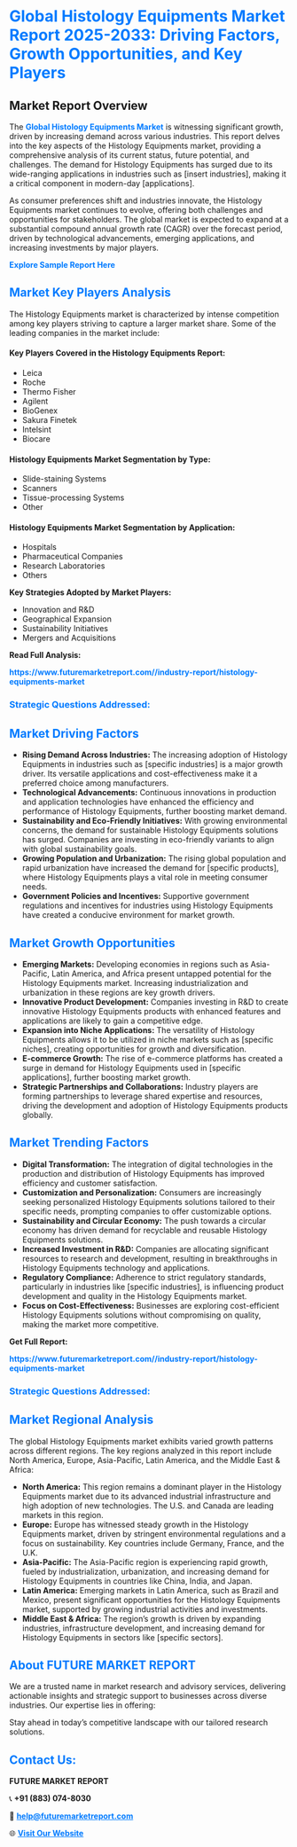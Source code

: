 <h1 style="color: #007BFF;">Global Histology Equipments Market Report 2025-2033: Driving Factors, Growth Opportunities, and Key Players</h1>

<section id="overview">
<h2>Market Report Overview</h2>
<p>The <a href="https://www.futuremarketreport.com//industry-report/histology-equipments-market" style="color: #007BFF; text-decoration: none;"><strong>Global Histology Equipments Market</strong></a> is witnessing significant growth, driven by increasing demand across various industries. This report delves into the key aspects of the Histology Equipments market, providing a comprehensive analysis of its current status, future potential, and challenges. The demand for Histology Equipments has surged due to its wide-ranging applications in industries such as [insert industries], making it a critical component in modern-day [applications].</p>
<p>As consumer preferences shift and industries innovate, the Histology Equipments market continues to evolve, offering both challenges and opportunities for stakeholders. The global market is expected to expand at a substantial compound annual growth rate (CAGR) over the forecast period, driven by technological advancements, emerging applications, and increasing investments by major players.</p>
</section>

<section id="overview">
<p><a href="https://www.futuremarketreport.com//request-sample/reportId=87958" style="color: #007BFF; text-decoration: none;"><strong>Explore Sample Report Here</strong></a></p>
</section>

<section id="key-players">
<h2 style="color: #007BFF;">Market Key Players Analysis</h2>
<p>The Histology Equipments market is characterized by intense competition among key players striving to capture a larger market share. Some of the leading companies in the market include:</p>
<h4>Key Players Covered in the Histology Equipments Report:</h4>
<ul><li>Leica</li><li>Roche</li><li>Thermo Fisher</li><li>Agilent</li><li>BioGenex</li><li>Sakura Finetek</li><li>Intelsint</li><li>Biocare</li></ul>
<h4>Histology Equipments Market Segmentation by Type:</h4>
<ul><li>Slide-staining Systems</li><li>Scanners</li><li>Tissue-processing Systems</li><li>Other</li></ul>

<h4>Histology Equipments Market Segmentation by Application:</h4>
<ul><li>Hospitals</li><li>Pharmaceutical Companies</li><li>Research Laboratories</li><li>Others</li></ul>
<p><strong>Key Strategies Adopted by Market Players:</strong></p>
<ul>
<li>Innovation and R&D</li>
<li>Geographical Expansion</li>
<li>Sustainability Initiatives</li>
<li>Mergers and Acquisitions</li>
</ul>
</section>

<section>
<p><strong>Read Full Analysis: </strong></p><a href="https://www.futuremarketreport.com//industry-report/histology-equipments-market" style="color: #007BFF; text-decoration: none;"><strong>https://www.futuremarketreport.com//industry-report/histology-equipments-market</strong></a>
<h3 style="color: #007BFF;">Strategic Questions Addressed:</h3>
</section>

<section id="driving-factors">
<h2 style="color: #007BFF;">Market Driving Factors</h2>
<ul>
<li><strong>Rising Demand Across Industries:</strong> The increasing adoption of Histology Equipments in industries such as [specific industries] is a major growth driver. Its versatile applications and cost-effectiveness make it a preferred choice among manufacturers.</li>
<li><strong>Technological Advancements:</strong> Continuous innovations in production and application technologies have enhanced the efficiency and performance of Histology Equipments, further boosting market demand.</li>
<li><strong>Sustainability and Eco-Friendly Initiatives:</strong> With growing environmental concerns, the demand for sustainable Histology Equipments solutions has surged. Companies are investing in eco-friendly variants to align with global sustainability goals.</li>
<li><strong>Growing Population and Urbanization:</strong> The rising global population and rapid urbanization have increased the demand for [specific products], where Histology Equipments plays a vital role in meeting consumer needs.</li>
<li><strong>Government Policies and Incentives:</strong> Supportive government regulations and incentives for industries using Histology Equipments have created a conducive environment for market growth.</li>
</ul>
</section>

<section id="growth-opportunities">
<h2 style="color: #007BFF;">Market Growth Opportunities</h2>
<ul>
<li><strong>Emerging Markets:</strong> Developing economies in regions such as Asia-Pacific, Latin America, and Africa present untapped potential for the Histology Equipments market. Increasing industrialization and urbanization in these regions are key growth drivers.</li>
<li><strong>Innovative Product Development:</strong> Companies investing in R&D to create innovative Histology Equipments products with enhanced features and applications are likely to gain a competitive edge.</li>
<li><strong>Expansion into Niche Applications:</strong> The versatility of Histology Equipments allows it to be utilized in niche markets such as [specific niches], creating opportunities for growth and diversification.</li>
<li><strong>E-commerce Growth:</strong> The rise of e-commerce platforms has created a surge in demand for Histology Equipments used in [specific applications], further boosting market growth.</li>
<li><strong>Strategic Partnerships and Collaborations:</strong> Industry players are forming partnerships to leverage shared expertise and resources, driving the development and adoption of Histology Equipments products globally.</li>
</ul>
</section>

<section id="trending-factors">
<h2 style="color: #007BFF;">Market Trending Factors</h2>
<ul>
<li><strong>Digital Transformation:</strong> The integration of digital technologies in the production and distribution of Histology Equipments has improved efficiency and customer satisfaction.</li>
<li><strong>Customization and Personalization:</strong> Consumers are increasingly seeking personalized Histology Equipments solutions tailored to their specific needs, prompting companies to offer customizable options.</li>
<li><strong>Sustainability and Circular Economy:</strong> The push towards a circular economy has driven demand for recyclable and reusable Histology Equipments solutions.</li>
<li><strong>Increased Investment in R&D:</strong> Companies are allocating significant resources to research and development, resulting in breakthroughs in Histology Equipments technology and applications.</li>
<li><strong>Regulatory Compliance:</strong> Adherence to strict regulatory standards, particularly in industries like [specific industries], is influencing product development and quality in the Histology Equipments market.</li>
<li><strong>Focus on Cost-Effectiveness:</strong> Businesses are exploring cost-efficient Histology Equipments solutions without compromising on quality, making the market more competitive.</li>
</ul>
</section>

<section>
<p><strong>Get Full Report: </strong></p><a href="https://www.futuremarketreport.com//industry-report/histology-equipments-market" style="color: #007BFF; text-decoration: none;"><strong>https://www.futuremarketreport.com//industry-report/histology-equipments-market</strong></a>
<h3 style="color: #007BFF;">Strategic Questions Addressed:</h3>
</section>


<section id="regional-analysis">
<h2 style="color: #007BFF;">Market Regional Analysis</h2>
<p>The global Histology Equipments market exhibits varied growth patterns across different regions. The key regions analyzed in this report include North America, Europe, Asia-Pacific, Latin America, and the Middle East & Africa:</p>
<ul>
<li><strong>North America:</strong> This region remains a dominant player in the Histology Equipments market due to its advanced industrial infrastructure and high adoption of new technologies. The U.S. and Canada are leading markets in this region.</li>
<li><strong>Europe:</strong> Europe has witnessed steady growth in the Histology Equipments market, driven by stringent environmental regulations and a focus on sustainability. Key countries include Germany, France, and the U.K.</li>
<li><strong>Asia-Pacific:</strong> The Asia-Pacific region is experiencing rapid growth, fueled by industrialization, urbanization, and increasing demand for Histology Equipments in countries like China, India, and Japan.</li>
<li><strong>Latin America:</strong> Emerging markets in Latin America, such as Brazil and Mexico, present significant opportunities for the Histology Equipments market, supported by growing industrial activities and investments.</li>
<li><strong>Middle East & Africa:</strong> The region’s growth is driven by expanding industries, infrastructure development, and increasing demand for Histology Equipments in sectors like [specific sectors].</li>
</ul>
</section>

<footer>
<h2 style="color: #007BFF;">About FUTURE MARKET REPORT</h2>
<p>We are a trusted name in market research and advisory services, delivering actionable insights and strategic support to businesses across diverse industries. Our expertise lies in offering:</p>

<p>Stay ahead in today’s competitive landscape with our tailored research solutions.</p>

<h2 style="color: #007BFF;">Contact Us:</h2>
<p><strong>FUTURE MARKET REPORT</strong></p>
<p>📞 <strong>+91 (883) 074-8030</strong></p>
<p>📧 <strong><a href="mailto:help@futuremarketreport.com" style="color: #007BFF;">help@futuremarketreport.com</a></strong></p>
<p>🌐 <strong><a href="https://www.futuremarketreport.com/" style="color: #007BFF;">Visit Our Website</a></strong></p>
</footer>